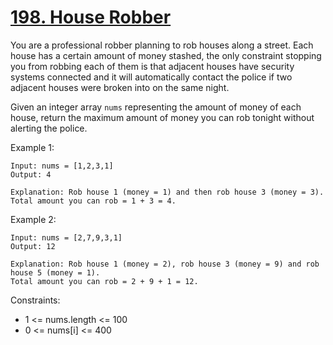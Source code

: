 # [198. House Robber](https://leetcode.com/problems/house-robber/description/)

You are a professional robber planning to rob houses along a street. Each house has a certain amount of money stashed, the only constraint stopping you from robbing each of them is that adjacent houses have security systems connected and it will automatically contact the police if two adjacent houses were broken into on the same night.

Given an integer array `nums` representing the amount of money of each house, return the maximum amount of money you can rob tonight without alerting the police.

 

Example 1:

    Input: nums = [1,2,3,1]
    Output: 4

    Explanation: Rob house 1 (money = 1) and then rob house 3 (money = 3).
    Total amount you can rob = 1 + 3 = 4.

Example 2:

    Input: nums = [2,7,9,3,1]
    Output: 12

    Explanation: Rob house 1 (money = 2), rob house 3 (money = 9) and rob house 5 (money = 1).
    Total amount you can rob = 2 + 9 + 1 = 12.
 

Constraints:

* 1 <= nums.length <= 100
* 0 <= nums[i] <= 400